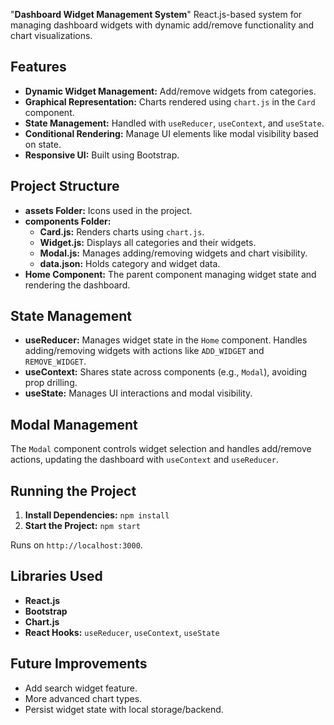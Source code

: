 "**Dashboard Widget Management System**"
 React.js-based system for managing dashboard widgets with dynamic add/remove functionality and chart visualizations.

## Features

- **Dynamic Widget Management:** Add/remove widgets from categories.
- **Graphical Representation:** Charts rendered using `chart.js` in the `Card` component.
- **State Management:** Handled with `useReducer`, `useContext`, and `useState`.
- **Conditional Rendering:** Manage UI elements like modal visibility based on state.
- **Responsive UI:** Built using Bootstrap.

## Project Structure

- **assets Folder:** Icons used in the project.
- **components Folder:**
  - **Card.js:** Renders charts using `chart.js`.
  - **Widget.js:** Displays all categories and their widgets.
  - **Modal.js:** Manages adding/removing widgets and chart visibility.
  - **data.json:** Holds category and widget data.
- **Home Component:** The parent component managing widget state and rendering the dashboard.

## State Management

- **useReducer:** Manages widget state in the `Home` component. Handles adding/removing widgets with actions like `ADD_WIDGET` and `REMOVE_WIDGET`.
- **useContext:** Shares state across components (e.g., `Modal`), avoiding prop drilling.
- **useState:** Manages UI interactions and modal visibility.

## Modal Management

The `Modal` component controls widget selection and handles add/remove actions, updating the dashboard with `useContext` and `useReducer`.

## Running the Project

1. **Install Dependencies:** `npm install`
2. **Start the Project:** `npm start`

Runs on `http://localhost:3000`.

## Libraries Used

- **React.js**
- **Bootstrap**
- **Chart.js**
- **React Hooks:** `useReducer`, `useContext`, `useState`

## Future Improvements

- Add search widget feature.
- More advanced chart types.
- Persist widget state with local storage/backend.
